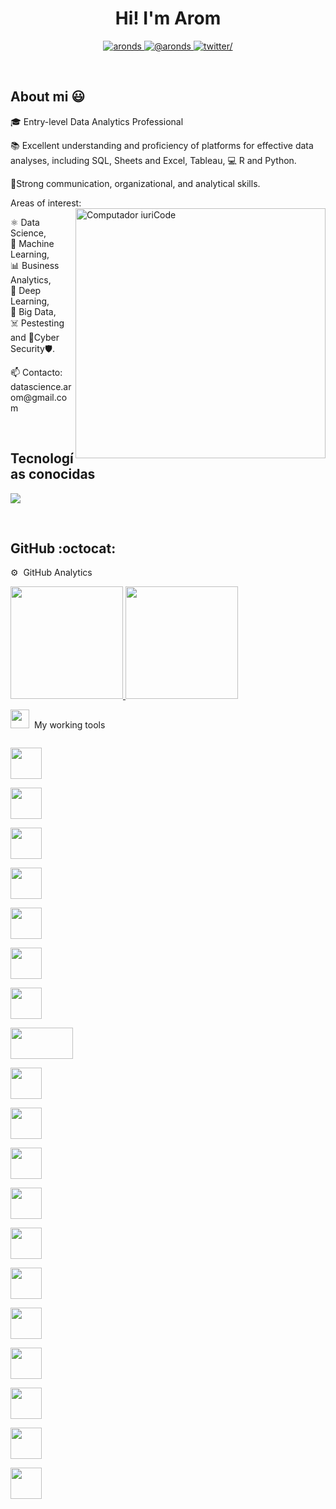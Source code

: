 <h1 align="center">Hi! I'm Arom </h1> 

<p align="center">
<a href="" target="blank">
<img src="https://img.shields.io/badge/LinkedIn-0077B5?style=for-the-badge&logo=linkedin&logoColor=white" alt="aronds"/>
</a>
<a href = "mailto:datascience.arom@gmail.com" target="blank">
<img  src="https://img.shields.io/badge/Gmail-D14836?style=for-the-badge&logo=gmail&logoColor=white" alt="@aronds"  />
</a>
<a href="https://twitter.com/DataScienceArom" target="_blank">
<img src=https://img.shields.io/badge/twitter-%2300acee.svg?color=1DA1F2&style=for-the-badge&logo=twitter&logoColor=white alt=twitter/>
</a>

</p>
<br>
<h2>About mi 😃</h2>
<!--Intro start-->

<p align="left">
🎓 Entry-level Data Analytics Professional

📚 Excellent understanding and proficiency of platforms for effective data analyses, including SQL, Sheets and Excel, Tableau, 💻 R and Python. 

📝Strong communication, organizational, and analytical skills.

Areas of interest: 
<img src="https://raw.githubusercontent.com/MicaelliMedeiros/micaellimedeiros/master/image/computer-illustration.png" min-width="400px" max-width="400px" width="400px" align="right" alt="Computador iuriCode">
<p></p>
⚛️ Data Science, <br>
🤖 Machine Learning, <br>
📊 Business Analytics, <br>
🧠 Deep Learning, <br>
💾 Big Data, <br>
☠️ Pestesting and 🔐Cyber Security🛡️. 
<p></p>
📫 Contacto: datascience.arom@gmail.com<br>
<!--Intro end-->
</p>

<br>

<h2 >Tecnologías conocidas</h2>
<!--tech stack icons-->
<p align="left">
  <a href="https://skillicons.dev">
    <img src="https://skillicons.dev/icons?i=linux,py,r,java,pytorch,html,d3,css,js,mysql,sqlite,postgres,git,github,vscode,md,kali&perline=12" />
  </a>
</p>
<br>

<h2>GitHub :octocat:</h2>
⚙️ &nbsp;GitHub Analytics

<p align="left">
<a href="https://github.com/aronds">
  <img height="180em" src="https://github-readme-stats-eight-theta.vercel.app/api?username=aronds&show_icons=true&theme=algolia&include_all_commits=true&count_private=true"/>
  <img height="180em" src="https://github-readme-stats-eight-theta.vercel.app/api/top-langs/?username=aronds&layout=compact&langs_count=8&theme=algolia"/>
</a>
</p>
<!--- stats (end) -->
<img src="https://media.giphy.com/media/iY8CRBdQXODJSCERIr/giphy.gif" width="30px">&nbsp; My working tools
<p align="left">
  

  <code> <img height="50" src="https://www.vectorlogo.zone/logos/java/java-ar21.svg"> </code>
  <code> <img height="50" src="https://upload.wikimedia.org/wikipedia/commons/7/7e/Spyder_logo.svg"> </code>
  <code> <img height="50" src="https://www.vectorlogo.zone/logos/jupyter/jupyter-ar21.svg"> </code>
  <code> <img height="50" src="https://www.vectorlogo.zone/logos/dotnet/dotnet-ar21.svg"> </code>
  <code> <img height="50" src="https://www.vectorlogo.zone/logos/w3_html5/w3_html5-ar21.svg"> </code>
  <code> <img height="50" src="https://www.vectorlogo.zone/logos/mysql/mysql-ar21.svg"> </code>
  <code> <img height="50" src="https://www.vectorlogo.zone/logos/sqlite/sqlite-ar21.svg"> </code>
  <code> <img height="50" src="https://matplotlib.org/2.2.5/_images/sphx_glr_logos2_001.png" width='100'> </code>
  <code> <img height="50" src="https://upload.wikimedia.org/wikipedia/commons/thumb/e/ed/Pandas_logo.svg/768px-Pandas_logo.svg.png"> </code>
  <code> <img height="50" src="https://www.vectorlogo.zone/logos/pocoo_flask/pocoo_flask-ar21.svg"> </code>
  <code> <img height="50" src="https://www.vectorlogo.zone/logos/heroku/heroku-ar21.svg"> </code>
  <code> <img height="50" src="https://www.vectorlogo.zone/logos/numpy/numpy-ar21.svg"> </code>
  <code> <img height="50" src="https://raw.githubusercontent.com/valohai/ml-logos/master/scipy.svg"> </code>
  <code> <img height="50" src="https://www.vectorlogo.zone/logos/reactjs/reactjs-ar21.svg"> </code>
  <code> <img height="50" src="https://www.vectorlogo.zone/logos/laravel/laravel-ar21.svg"> </code>
  <code> <img height="50" src="https://www.vectorlogo.zone/logos/javascript/javascript-ar21.svg"> </code>
  <code> <img height="50" src="https://www.vectorlogo.zone/logos/netlifyapp_watercss/netlifyapp_watercss-ar21.svg"> </code>
  <code> <img height="50" src="https://seeklogo.com/images/S/scikit-learn-logo-8766D07E2E-seeklogo.com.png"> </code>
  <code> <img height="50" src="https://www.vectorlogo.zone/logos/tensorflow/tensorflow-ar21.svg"> </code>

